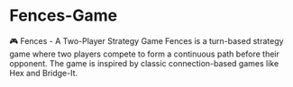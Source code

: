 # Fences-Game
🎮 Fences - A Two-Player Strategy Game Fences is a turn-based strategy game where two players compete to form a continuous path before their opponent. The game is inspired by classic connection-based games like Hex and Bridge-It.
